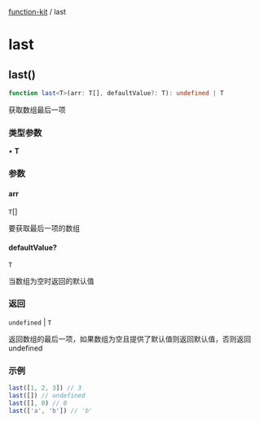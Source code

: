[function-kit](index.md) / last

# last

## last()

```ts
function last<T>(arr: T[], defaultValue?: T): undefined | T
```

获取数组最后一项

### 类型参数

• **T**

### 参数

#### arr

`T`[]

要获取最后一项的数组

#### defaultValue?

`T`

当数组为空时返回的默认值

### 返回

`undefined` \| `T`

返回数组的最后一项，如果数组为空且提供了默认值则返回默认值，否则返回 undefined

### 示例

```ts
last([1, 2, 3]) // 3
last([]) // undefined
last([], 0) // 0
last(['a', 'b']) // 'b'
```
